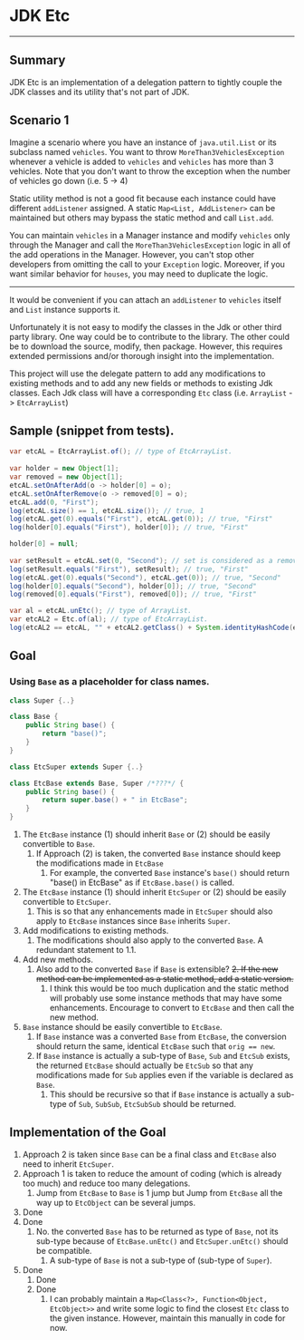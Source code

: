 # JDK Etc

***

## Summary
JDK Etc is an implementation of a delegation pattern to tightly couple the JDK classes and its utility that's not part of JDK.

## Scenario 1
Imagine a scenario where you have an instance of `java.util.List` or its subclass named `vehicles`.
You want to throw `MoreThan3VehiclesException` whenever a vehicle is added to `vehicles` and `vehicles` has more than 3 vehicles. Note that you don't want to throw the exception when the number of vehicles go down (i.e. 5 -> 4)

Static utility method is not a good fit because each instance could have different `addListener` assigned.
A static `Map<List, AddListener>` can be maintained but others may bypass the static method and call `List.add`.

You can maintain `vehicles` in a Manager instance and modify `vehicles` only through the Manager and call the `MoreThan3VehiclesException` logic in all of the add operations in the Manager. However, you can't stop other developers from omitting the call to your `Exception` logic. Moreover, if you want similar behavior for `houses`, you may need to duplicate the logic.

***

It would be convenient if you can attach an `addListener` to `vehicles` itself and `List` instance supports it.

Unfortunately it is not easy to modify the classes in the Jdk or other third party library. One way could be to contribute to the library. The other could be to download the source, modify, then package.
However, this requires extended permissions and/or thorough insight into the implementation.

This project will use the delegate pattern to add any modifications to existing methods and to add any new fields or methods to existing Jdk classes. Each Jdk class will have a corresponding `Etc` class (i.e. `ArrayList` -> `EtcArrayList`)

## Sample (snippet from tests).
```java
var etcAL = EtcArrayList.of(); // type of EtcArrayList.
		
var holder = new Object[1];
var removed = new Object[1];
etcAL.setOnAfterAdd(o -> holder[0] = o);
etcAL.setOnAfterRemove(o -> removed[0] = o);
etcAL.add(0, "First");
log(etcAL.size() == 1, etcAL.size()); // true, 1
log(etcAL.get(0).equals("First"), etcAL.get(0)); // true, "First"
log(holder[0].equals("First"), holder[0]); // true, "First"

holder[0] = null;
		
var setResult = etcAL.set(0, "Second"); // set is considered as a remove and then an add.
log(setResult.equals("First"), setResult); // true, "First"
log(etcAL.get(0).equals("Second"), etcAL.get(0)); // true, "Second"
log(holder[0].equals("Second"), holder[0]); // true, "Second"
log(removed[0].equals("First"), removed[0]); // true, "First"

var al = etcAL.unEtc(); // type of ArrayList.
var etcAL2 = Etc.of(al); // type of EtcArrayList.
log(etcAL2 == etcAL, "" + etcAL2.getClass() + System.identityHashCode(etcAL2)); // true, "class etc.java.util.array_list.ArrayListDelegate2003749087"
```

## Goal

### Using `Base` as a placeholder for class names.
```java
class Super {..}

class Base {
	public String base() {
		return "base()";
	}
}

class EtcSuper extends Super {..}

class EtcBase extends Base, Super /*???*/ {
	public String base() {
		return super.base() + " in EtcBase";
	}
}
```

1. The `EtcBase` instance (1) should inherit `Base` or (2) should be easily convertible to `Base`.
	1. If Approach (2) is taken, the converted `Base` instance should keep the modifications made in `EtcBase`
		1. For example, the converted `Base` instance's `base()` should return "base() in EtcBase" as if `EtcBase.base()` is called.
2. The `EtcBase` instance (1) should inherit `EtcSuper` or (2) should be easily convertible to `EtcSuper`.
	1. This is so that any enhancements made in `EtcSuper` should also apply to `EtcBase` instances since `Base` inherits `Super`.
3. Add modifications to existing methods.
	1. The modifications should also apply to the converted `Base`. A redundant statement to 1.1.
4. Add new methods.
	1. Also add to the converted `Base` if `Base` is extensible?
	~~2. If the new method can be implemented as a static method, add a static version.~~
		1. I think this would be too much duplication and the static method will probably use some instance methods that may have some enhancements. Encourage to convert to `EtcBase` and then call the new method.
5. `Base` instance should be easily convertible to `EtcBase`.
	1. If `Base` instance was a converted `Base` from `EtcBase`, the conversion should return the same, identical `EtcBase` such that `orig == new`.
	2. If `Base` instance is actually a sub-type of `Base`, `Sub` and `EtcSub` exists, the returned `EtcBase` should actually be `EtcSub` so that any modifications made for `Sub` applies even if the variable is declared as `Base`. 
		1. This should be recursive so that if `Base` instance is actually a sub-type of `Sub`, `SubSub`, `EtcSubSub` should be returned.

## Implementation of the Goal
1. Approach 2 is taken since `Base` can be a final class and `EtcBase` also need to inherit `EtcSuper`.
2. Approach 1 is taken to reduce the amount of coding (which is already too much) and reduce too many delegations.
	1. Jump from `EtcBase` to `Base` is 1 jump but Jump from `EtcBase` all the way up to `EtcObject` can be several jumps.
3. Done
4. Done
	1. No. the converted `Base` has to be returned as type of `Base`, not its sub-type because of `EtcBase.unEtc()` and `EtcSuper.unEtc()` should be compatible.
		1. A sub-type of `Base` is not a sub-type of (sub-type of `Super`).
5. Done
	1. Done
	2. Done
		1. I can probably maintain a `Map<Class<?>, Function<Object, EtcObject>>` and write some logic to find the closest `Etc` class to the given instance. However, maintain this manually in code for now.


